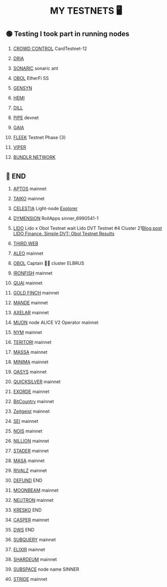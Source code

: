 <h1 align="center">MY TESTNETS 🖥 </h1>

##  🟢 Testing I took part in running nodes


1. [CROWD CONTROL](https://testnet.itrocket.net/cardchain/staking/ccvaloper1k2tyxj9pjxskpnqf87prkr9whzagnx5aprf2lg) CardTestnet-12 

2. [DRIA](https://dria.co/edge-ai/my-node)

3. [SONARIC](https://docs.sonaric.xyz/installation/#install-sonaric-locally) sonaric ant

4. [OBOL](https://obol-dvt.notion.site/obol-dvt/Obol-Techne-Credential-Program-71ce5d5013b945949f71b12b28884628) EtherFi SS

5. [GENSYN](https://www.gensyn.ai/)

6. [HEMI](https://points.absinthe.network/hemi/start)

7. [DILL](https://dill.xyz/)

9. [PIPE](https://pipe.network/) devnet

10. [GAIA](https://www.gaianet.ai/node)

11. [FLEEK](https://faucet.testnet.fleek.network/) Testnet Phase {3}

12. [VIPER](https://vipernet.xyz/)

13. [BUNDLR NETWORK](https://bundlr.network/explorer/Ry2bDGfBIvYtvDPYnf0eg_ijH4A1EDKaaEEecyjbUQ4)


#
#


## 🔴 END

1. [APTOS](https://github.com/AntNodes/MY-TESTNET/blob/main/README.md) mainnet

2. [TAIKO](https://taiko.xyz/docs) mainnet

3. [CELESTIA](https://tiascan.com/light-node/12D3KooWBpZE5nvFAJSyE6ZkHh9Zz9avVauoLfc7vw8KgBYhBHpL) Light-node  [Explorer](https://testnet.mintscan.io/celestia-testnet)

4. [DYMENSION](https://portal.dymension.xyz/rollapp/sinner_6990541-1) RollApps sinner_6990541-1

5. [LIDO](https://lido.fi/) Lido x Obol Testnet wait Lido DVT Testnet #4 Cluster 21[Blog post LIDO Finance. Simple DVT: Obol Testnet Results](https://blog.lido.fi/simpledvt-obol-testnet-results/)

6. [THIRD WEB](https://thirdweb.com/?utm_source=dc)

7. [ALEO](https://github.com/AleoHQ/snarkOS/) mainnet

8. [OBOL](https://prater.beaconcha.in/validator/9888d54b70cbd55180cbafbd3dbbd6b483ceca515cfb64e84eb872ffa2577e7357b99a460b24679af8f8af34c1d0ee78#attestations) Captain 👨‍✈️ cluster ELBRUS

9. [IRONFISH](https://github.com/AntNodes/MY-TESTNET/blob/main/README.md) mainnet

10. [QUAI](https://docs.qu.ai/guides/client/node) mainnet

11. [GOLD FINCH](https://goldfinch.finance/) mainnet

12. [MANDE](https://explorer.stavr.tech/mande-chain/staking/mandevaloper1kh3ksyfckthg8f6yg8kyt50tv062afu5d2k0ew) mainnet

13. [AXELAR](https://github.com/AntNodes/MY-TESTNET/edit/main/README.md) mainnet

14. [MUON](https://alice.muon.net/join/) node ALICE V2 Operator mainnet

15. [NYM](https://nymtech.net/) mainnet

16. [TERITORI](https://explorer.stavr.tech/teritori/staking/torivaloper12h3mykwltnv3tsvgwh7j334ra6ep3222ktju76) mainnet

17. [MASSA](https://github.com/AntNodes/MY-TESTNET/blob/main/README.md) mainnet

18. [MINIMA](https://github.com/AntNodes/MY-TESTNET/blob/main/README.md) mainnet

19. [OASYS](https://docs.oasys.games/docs/category/validator) mainnet

20. [QUICKSILVER](https://github.com/AntNodes/MY-TESTNET/edit/main/README.md) mainnet

21. [EXORDE](https://explorer.exorde.network/leaderboard) mainnet

22. [BitCountry](https://bit.country/) mainnet

23. [Zeitgeist](https://zeitgeist.pm/) mainnet

24. [SEI](https://github.com/AntNodes/MY-TESTNET/edit/main/README.md) mainnet

25. [NOIS](https://explorer.stavr.tech/nois/staking/noisvaloper1l4gudwr60jk3awse85awn9wf762w9afcjtp2zj) mainnet

26. [NILLION](https://verifier.nillion.com) mainnet

27. [STADER](https://prater.beaconcha.in/validator/ae3f805607ded699e30ee58fde57a061a1fda02784a5dd6205c8e7e5d130e6b4ae5a017667754e5fb206cc271558d73d#deposits) mainnet

28. [MASA](https://github.com/AntNodes/MY-TESTNET/blob/main/README.md) mainnet

29. [RIVALZ](https://rivalz.ai/dashboard) mainnet

30. [DEFUND](https://defund.explorers.guru/validator/defundvaloper1e8gelxtyhhwgnlm4u53qynh4w8ly6h3jptaav9) END

31. [MOONBEAM](https://moonbeam.network/) mainnet

32. [NEUTRON](https://neutron.explorers.guru/validator/neutronvaloper1pp4q0wy9nw8t30u20nv2px0znnwgfse8gxxfsx) mainnet

33. [KRESKO](https://app.kresko.link/) END

34. [CASPER](https://casper.network/) mainnet

35. [DWS](https://dws.explorers.guru/validator/dewebvaloper1avtnh7w7d8pa7uakr4vscp2skdg3wg9flrgdr3) END

36. [SUBQUERY](https://github.com/AntNodes/MY-TESTNET/blob/main/README.md) mainnet

37. [ELIXIR](https://testnet-3.elixir.xyz/) mainnet

38. [SHARDEUM](https://shardeum.org/ru/) mainnet

39. [SUBSPACE](https://telemetry.subspace.network/#/0x43d10ffd50990380ffe6c9392145431d630ae67e89dbc9c014cac2a417759101) node name SINNER

40. [STRIDE](https://stride.zone/) mainnet



